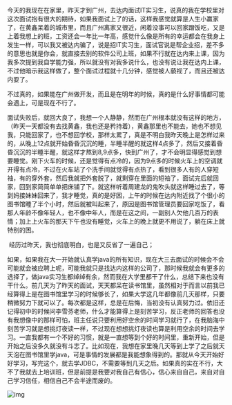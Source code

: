 ​    今天的我现在在家里，昨天才到广州，去达内面试IT实习生，说真的我在学校里对这次面试抱有很大的期待，如果我面试上了的话，这样我感觉就算是人生小赢家了，在黄鑫呆着的城市里，而且广州离家又很近，闲着没事可以回家蹭饭吃，又是上着我想上的班，工资还会一年比一年高，感觉什么像是所有的幸运都会在我身上发生一样，可以我又被达内骗了，说是招IT实习生，面试官说是帮企业招，差不多的意思也就是你会，就直接去别的软件公司上班，如果不行就在达内来上课，因为我多次提到我自学能力强，所以就没有对我多说什么，也没有说让我在达内上课，不过他暗示我这样做了，整个面试过程就十几分钟，感觉被人藐视了，而且还被达内耍了。

​    不过真的，如果能在广州做开发，而且是在明年的时候，真的是什么好事情都可能会遇上，可是现在不行了。

​    面试失败后，就回大良了，我想一个人静静，然而在广州根本就没有这样的地方，（昨天一天都没有去找黄鑫，我也还是矜持着），黄鑫那里也不能去，她也不想见我，只能回家了，也不想回学校，那样太累了，真是不明白我昨天晚上是怎样过来的，从晚上12点就开始昏昏沉沉的睡，半睡半醒的就这样4点多了，然后又接着昏昏沉沉的半睡半醒，就这样才熬到8,9点多，快到广州了，才不会明显得感觉到想要睡觉。刚下火车的时候，还是觉得有点冷的，因为9点多的时候火车上的空调就开得有点冷，不过在火车站了个洗手间就觉得有点热了，看到很多人有的人穿短袖，有的穿外套，然后我就把外套脱了，就剩穿在里面的短袖了，面试完后就回家，回到家简简单单把床铺了下。就这样听着周建龙的鬼吹头就这样睡过去了，等到妈接妹妹回来了，我才睡觉，真的是好困，上午的时候在达内附近找了个很小的图书馆睡了半个小时，然后就被叫起来了，原因是图书馆管理员要回家吃饭了，看那人年龄不像年轻人，也不像中年人，而是在这之间，一副别人欠他几百万的表情；加上上火车的那天下午也没有睡觉，火车上的晚上就更不用说了，躺在床上就特别的困。

​    经历过昨天，我也彻底明白，也是又反省了一遍自己；

​    如果，如果我在大一开始就认真学java的所有知识，现在大三去面试的时候会不会可能就会被应聘上呢，可能我就只是找达内这样的公司了，那时候我就会有更多的选择了，做java实习生都绰绰有余，然而我在大学里都干了什么，总结下来也没有干什么。前几天为了昨天的面试，天天都呆在读书馆里，虽然相对于而言以前我已经算得上是在图书馆里学习的时候够长了，如果大学这几年都像前几天那样，只要稍微努力下就可以了。每次都是这样，总是在后悔，当初没有认真努力过。依旧还记得初中的时候问李雪芬老师，什么才能算得上是刻苦学习，反正老师的回答也没有我想像中的那样可怕，班主任说只要利用好空余的时间学习就行了，在我脑海中刻苦学习就是想挑灯夜读一样，不过现在想想挑灯夜读也算是利用空余的时间去学习。一直我都有一个不好的习惯，就是一直想等到个好的时间里，重新开始，但是开始之后没多久就没有斗志了。比如现在，我想在家里晚几天等到上学了之后就天天泡在图书馆里学java，可是事情的发展都是我能想象得到的。那就从今天开始好好学习，写完这个，就去学JDBC，不需要等到几天之后。如果真的实在不行，大不了我就去上培训班，但是前提是我要对我自己有信心，信心来自自己，来自对自己学习信任，相信自己不会半途而废的。

![img](C:/2015.11.13/aelftksuqmcc.png)
